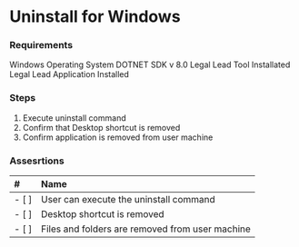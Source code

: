 # Uninstall for Windows

### Requirements
Windows Operating System 
DOTNET SDK v 8.0
Legal Lead Tool Installated
Legal Lead Application Installed

### Steps
1. Execute uninstall command
2. Confirm that Desktop shortcut is removed
3. Confirm application is removed from user machine

### Assesrtions
| # | Name |
|:--|:--|
| - [ ] | User can execute the uninstall command |
| - [ ] | Desktop shortcut is removed |
| - [ ] | Files and folders are removed from user machine |